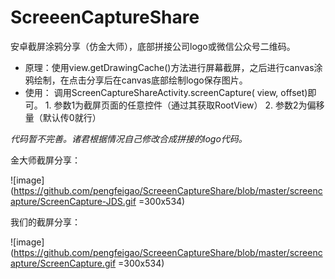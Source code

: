 # ScreeenCaptureShare
安卓截屏涂鸦分享（仿金大师），底部拼接公司logo或微信公众号二维码。
- 原理：使用view.getDrawingCache()方法进行屏幕截屏，之后进行canvas涂鸦绘制，在点击分享后在canvas底部绘制logo保存图片。
- 使用：
调用ScreenCaptureShareActivity.screenCapture( view,  offset)即可。
        1. 参数1为截屏页面的任意控件（通过其获取RootView）
        2. 参数2为偏移量（默认传0就行）
        
*代码暂不完善。诸君根据情况自己修改合成拼接的logo代码。*

金大师截屏分享：

![image](https://github.com/pengfeigao/ScreeenCaptureShare/blob/master/screencapture/ScreenCapture-JDS.gif =300x534)

我们的截屏分享：

![image](https://github.com/pengfeigao/ScreeenCaptureShare/blob/master/screencapture/ScreenCapture.gif =300x534)
